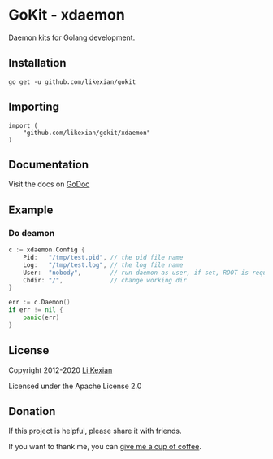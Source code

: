 # GoKit - xdaemon

Daemon kits for Golang development.

## Installation

    go get -u github.com/likexian/gokit

## Importing

    import (
        "github.com/likexian/gokit/xdaemon"
    )

## Documentation

Visit the docs on [GoDoc](https://godoc.org/github.com/likexian/gokit/xdaemon)

## Example

### Do deamon

```go
c := xdaemon.Config {
    Pid:   "/tmp/test.pid", // the pid file name
    Log:   "/tmp/test.log", // the log file name
    User:  "nobody",        // run daemon as user, if set, ROOT is required
    Chdir: "/",             // change working dir
}

err := c.Daemon()
if err != nil {
    panic(err)
}
```

## License

Copyright 2012-2020 [Li Kexian](https://www.likexian.com/)

Licensed under the Apache License 2.0

## Donation

If this project is helpful, please share it with friends.

If you want to thank me, you can [give me a cup of coffee](https://www.likexian.com/donate/).
